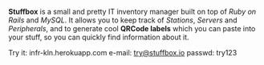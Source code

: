 **Stuffbox** is a small and pretty IT inventory manager built on top of *Ruby on Rails* and *MySQL*. It allows you to keep track of *Stations*, *Servers* and *Peripherals*, and to generate cool **QRCode labels** which you can paste into your stuff, so you can quickly find information about it.

Try it:    infr-kln.herokuapp.com
e-mail:    try@stuffbox.io
passwd:    try123
